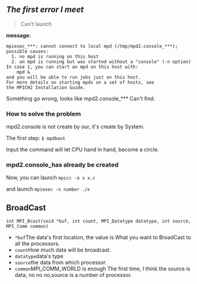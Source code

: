 ## ***The first error I meet***

> Can't launch

**message:**

```shell
mpiexec_***: cannot connect to local mpd (/tmp/mpd2.console_***); possible causes:
  1. no mpd is running on this host
  2. an mpd is running but was started without a "console" (-n option)
In case 1, you can start an mpd on this host with:
    mpd &
and you will be able to run jobs just on this host.
For more details on starting mpds on a set of hosts, see
the MPICH2 Installation Guide.
```

Something go wrong, looks like mpd2.console_*** Can't find.

### **How to solve the problem**

mpd2.console is not create by our, it's create by System.

The first step: `$ mpdboot`

Input the command will let CPU hand in hand, become a circle.

### **mpd2.console_has already be created**

Now, you can launch `mpicc -o x x.c`

and launch `mpiexec -n number ./x`

## BroadCast

`int MPI_Bcast(void *buf, int count, MPI_Datatype datatype, int source, MPI_Comm common)`
* `*buf`The data's first location, the value is What you want to BroadCast to all the processors.
* `count`How much data will be broadcast.
* `datatype`data's type
* `source`the data from which processor.
* `common`MPI_COMM_WORLD is enough
<text>The first time, I think the source is data, no no no,source is a number of processor.</text>

